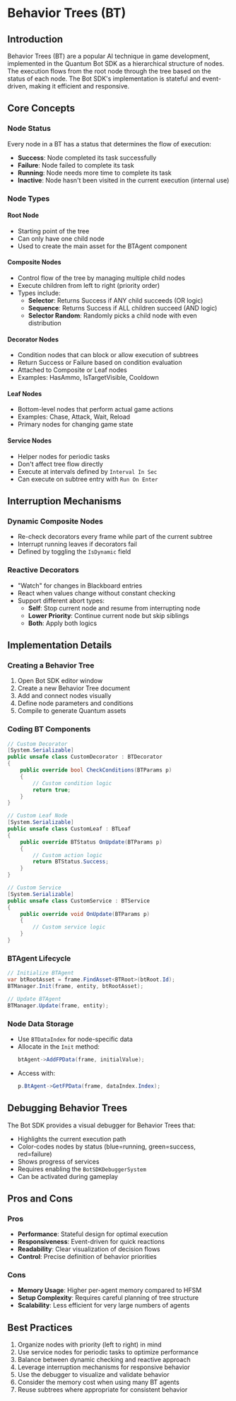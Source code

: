 # Behavior Trees (BT)

## Introduction

Behavior Trees (BT) are a popular AI technique in game development, implemented in the Quantum Bot SDK as a hierarchical structure of nodes. The execution flows from the root node through the tree based on the status of each node. The Bot SDK's implementation is stateful and event-driven, making it efficient and responsive.

## Core Concepts

### Node Status
Every node in a BT has a status that determines the flow of execution:
- **Success**: Node completed its task successfully
- **Failure**: Node failed to complete its task
- **Running**: Node needs more time to complete its task
- **Inactive**: Node hasn't been visited in the current execution (internal use)

### Node Types

#### Root Node
- Starting point of the tree
- Can only have one child node
- Used to create the main asset for the BTAgent component

#### Composite Nodes
- Control flow of the tree by managing multiple child nodes
- Execute children from left to right (priority order)
- Types include:
  - **Selector**: Returns Success if ANY child succeeds (OR logic)
  - **Sequence**: Returns Success if ALL children succeed (AND logic)
  - **Selector Random**: Randomly picks a child node with even distribution

#### Decorator Nodes
- Condition nodes that can block or allow execution of subtrees
- Return Success or Failure based on condition evaluation
- Attached to Composite or Leaf nodes
- Examples: HasAmmo, IsTargetVisible, Cooldown

#### Leaf Nodes
- Bottom-level nodes that perform actual game actions
- Examples: Chase, Attack, Wait, Reload
- Primary nodes for changing game state

#### Service Nodes
- Helper nodes for periodic tasks
- Don't affect tree flow directly
- Execute at intervals defined by `Interval In Sec`
- Can execute on subtree entry with `Run On Enter`

## Interruption Mechanisms

### Dynamic Composite Nodes
- Re-check decorators every frame while part of the current subtree
- Interrupt running leaves if decorators fail
- Defined by toggling the `IsDynamic` field

### Reactive Decorators
- "Watch" for changes in Blackboard entries
- React when values change without constant checking
- Support different abort types:
  - **Self**: Stop current node and resume from interrupting node
  - **Lower Priority**: Continue current node but skip siblings
  - **Both**: Apply both logics

## Implementation Details

### Creating a Behavior Tree
1. Open Bot SDK editor window
2. Create a new Behavior Tree document
3. Add and connect nodes visually
4. Define node parameters and conditions
5. Compile to generate Quantum assets

### Coding BT Components

```csharp
// Custom Decorator
[System.Serializable]
public unsafe class CustomDecorator : BTDecorator
{
    public override bool CheckConditions(BTParams p)
    {
        // Custom condition logic
        return true;
    }
}

// Custom Leaf Node
[System.Serializable]
public unsafe class CustomLeaf : BTLeaf
{
    public override BTStatus OnUpdate(BTParams p)
    {
        // Custom action logic
        return BTStatus.Success;
    }
}

// Custom Service
[System.Serializable]
public unsafe class CustomService : BTService
{
    public override void OnUpdate(BTParams p)
    {
        // Custom service logic
    }
}
```

### BTAgent Lifecycle

```csharp
// Initialize BTAgent
var btRootAsset = frame.FindAsset<BTRoot>(btRoot.Id);
BTManager.Init(frame, entity, btRootAsset);

// Update BTAgent
BTManager.Update(frame, entity);
```

### Node Data Storage
- Use `BTDataIndex` for node-specific data
- Allocate in the `Init` method:
  ```csharp
  btAgent->AddFPData(frame, initialValue);
  ```
- Access with:
  ```csharp
  p.BtAgent->GetFPData(frame, dataIndex.Index);
  ```

## Debugging Behavior Trees

The Bot SDK provides a visual debugger for Behavior Trees that:
- Highlights the current execution path
- Color-codes nodes by status (blue=running, green=success, red=failure)
- Shows progress of services
- Requires enabling the `BotSDKDebuggerSystem`
- Can be activated during gameplay

## Pros and Cons

### Pros
- **Performance**: Stateful design for optimal execution
- **Responsiveness**: Event-driven for quick reactions
- **Readability**: Clear visualization of decision flows
- **Control**: Precise definition of behavior priorities

### Cons
- **Memory Usage**: Higher per-agent memory compared to HFSM
- **Setup Complexity**: Requires careful planning of tree structure
- **Scalability**: Less efficient for very large numbers of agents

## Best Practices

1. Organize nodes with priority (left to right) in mind
2. Use service nodes for periodic tasks to optimize performance
3. Balance between dynamic checking and reactive approach
4. Leverage interruption mechanisms for responsive behavior
5. Use the debugger to visualize and validate behavior
6. Consider the memory cost when using many BT agents
7. Reuse subtrees where appropriate for consistent behavior
